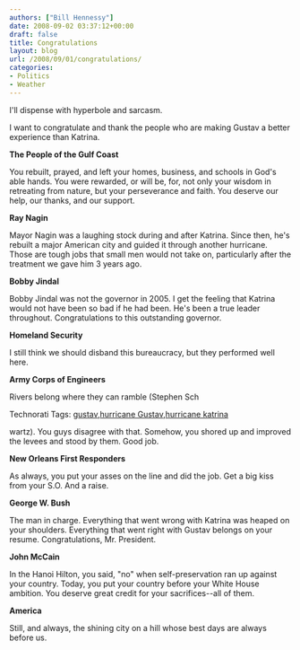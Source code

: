 ```yaml
---
authors: ["Bill Hennessy"]
date: 2008-09-02 03:37:12+00:00
draft: false
title: Congratulations
layout: blog
url: /2008/09/01/congratulations/
categories:
- Politics
- Weather
---
```


I'll dispense with hyperbole and sarcasm.

I want to congratulate and thank the people who are making Gustav a better experience than Katrina.

**The People of the Gulf Coast**

You rebuilt, prayed, and left your homes, business, and schools in God's able hands. You were rewarded, or will be, for, not only your wisdom in retreating from nature, but your perseverance and faith. You deserve our help, our thanks, and our support. 

**Ray Nagin**

Mayor Nagin was a laughing stock during and after Katrina. Since then, he's rebuilt a major American city and guided it through another hurricane. Those are tough jobs that small men would not take on, particularly after the treatment we gave him 3 years ago.

**Bobby Jindal**

Bobby Jindal was not the governor in 2005. I get the feeling that Katrina would not have been so bad if he had been. He's been a true leader throughout. Congratulations to this outstanding governor.

**Homeland Security**

I still think we should disband this bureaucracy, but they performed well here.

**Army Corps of Engineers**

Rivers belong where they can ramble (Stephen Sch

Technorati Tags: [gustav](https://technorati.com/tags/gustav),[hurricane Gustav](https://technorati.com/tags/hurricane%20Gustav),[hurricane katrina](https://technorati.com/tags/hurricane%20katrina)

wartz). You guys disagree with that. Somehow, you shored up and improved the levees and stood by them. Good job.

**New Orleans First Responders**

As always, you put your asses on the line and did the job. Get a big kiss from your S.O. And a raise.

**George W. Bush**

The man in charge. Everything that went wrong with Katrina was heaped on your shoulders. Everything that went right with Gustav belongs on your resume. Congratulations, Mr. President.

**John McCain**

In the Hanoi Hilton, you said, "no" when self-preservation ran up against your country. Today, you put your country before your White House ambition. You deserve great credit for your sacrifices--all of them.

**America**

Still, and always, the shining city on a hill whose best days are always before us.
